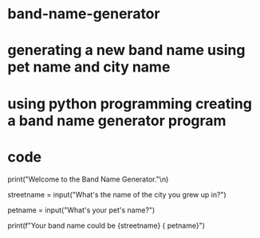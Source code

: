 # band-name-generator
# generating a new band name using pet name and city name
# using python programming creating a band name generator program
# code 
print("Welcome to the Band Name Generator."\n)

streetname = input("What's the name of the city you grew up in?")

petname = input("What's your pet's name?")

print(f"Your band name could be {streetname} { petname}")
